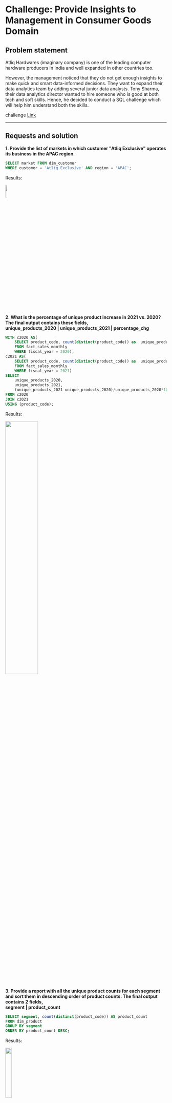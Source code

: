 #  Challenge: Provide Insights to Management in Consumer Goods Domain

## Problem statement
Atliq Hardwares (imaginary company) is one of the leading computer hardware producers in India and well expanded in other countries too.

However, the management noticed that they do not get enough insights to make quick and smart data-informed decisions. They want to expand their data analytics team by adding several junior data analysts. Tony Sharma, their data analytics director wanted to hire someone who is good at both tech and soft skills. Hence, he decided to conduct a SQL challenge which will help him understand both the skills.


challenge [Link](https://codebasics.io/challenge/codebasics-resume-project-challenge)

---

## Requests and solution

**1. Provide the list of markets in which customer "Atliq Exclusive" operates its
business in the APAC region.**

```sql
SELECT market FROM dim_customer
WHERE customer = 'Atliq Exclusive' AND region = 'APAC';

```
Results:

<kdb> <img src="https://github.com/user-attachments/assets/757f0097-17e1-43d9-86f8-b1957504e687" width=10% height=10%>


**2. What is the percentage of unique product increase in 2021 vs. 2020? The final output contains these fields,\
        unique_products_2020 | unique_products_2021 | percentage_chg**

```sql
WITH c2020 AS(
	SELECT product_code, count(distinct(product_code)) as  unique_products_2020
	FROM fact_sales_monthly
	WHERE fiscal_year = 2020),
c2021 AS(
	SELECT product_code, count(distinct(product_code)) as  unique_products_2021
	FROM fact_sales_monthly
    WHERE fiscal_year = 2021)
SELECT 
	unique_products_2020,
    unique_products_2021,
    (unique_products_2021-unique_products_2020)/unique_products_2020*100 AS percentage_chg
FROM c2020
JOIN c2021
USING (product_code);

```
Results:


<kdb> <img src="https://github.com/user-attachments/assets/4d82fa66-466a-4c6c-b3bd-ac8720afc09e" width=45% height=45%>

**3. Provide a report with all the unique product counts for each segment and sort them in descending order of product counts. The final output contains
2 fields,\
segment | product_count**

```sql
SELECT segment, count(distinct(product_code)) AS product_count
FROM dim_product
GROUP BY segment
ORDER BY product_count DESC;
```
Results:

<kdb> <img src="https://github.com/user-attachments/assets/f816a76c-dd60-481c-ace2-87c1776338a8" width=20% height=20%>


**4. Follow-up: Which segment had the most increase in unique products in 2021 vs 2020? The final output contains these fields,
segment | product_count_2020 | product_count_2021 | difference**

```sql
WITH sc2020 AS(
	SELECT p.segment AS segment, count(distinct(s.product_code)) AS product_count_2020
	FROM fact_sales_monthly s
    JOIN dim_product p
    ON s.product_code = p.product_code
	WHERE fiscal_year = 2020
	GROUP BY p.segment),
sc2021 AS(
	SELECT p.segment AS segment, count(distinct(s.product_code)) AS product_count_2021
	FROM fact_sales_monthly s
    JOIN dim_product p
    ON s.product_code = p.product_code
	WHERE fiscal_year = 2021
	GROUP BY p.segment)
SELECT 
	sc2020.segment, product_count_2020, product_count_2021,
	product_count_2021-product_count_2020 AS difference
FROM sc2020 
JOIN sc2021
USING (segment)
ORDER BY difference DESC;
```

Results:

<kdb> <img src="https://github.com/user-attachments/assets/434cb5fa-6fe2-4062-a3a7-c93ab9516061" width=50% height=50%>


**5. Get the products that have the highest and lowest manufacturing costs. The final output should contain these fields,
product_code | product | manufacturing_cost**

```sql
SELECT 
	p.product_code, p.product, m. manufacturing_cost
FROM fact_manufacturing_cost m
JOIN dim_product p
ON m.product_code = p. product_code
WHERE manufacturing_cost in
((SELECT max(manufacturing_cost)FROM fact_manufacturing_cost), (SELECT min(manufacturing_cost) FROM fact_manufacturing_cost))
ORDER BY manufacturing_cost DESC;

```
Results:

<kdb> <img src="https://github.com/user-attachments/assets/1127c1c0-d7e3-435f-ab26-3405673a5ffb" width=40% height=40%>




**6. Generate a report which contains the top 5 customers who received an average high pre_invoice_discount_pct for the fiscal year 2021 and in the
Indian market. The final output contains these fields,
customer_code | customer | average_discount_percentage**

```sql
SELECT c.customer_code,c.customer, avg(pre_invoice_discount_pct) AS average_discount_percentage
FROM  fact_pre_invoice_deductions p
JOIN dim_customer c
ON p.customer_code = c. customer_code
WHERE fiscal_year = 2021 AND c. market = 'india'
GROUP BY customer_code
ORDER BY average_discount_percentage DESC
LIMIT 5;
```
Results:

<kdb> <img src="https://github.com/user-attachments/assets/6bdb581a-d6ca-47e6-946b-1f655cbca882" width=35% height=35%>



**7. Get the complete report of the Gross sales amount for the customer “Atliq Exclusive” for each month. This analysis helps to get an idea of low and
high-performing months and take strategic decisions. The final report contains these columns:
Month | Year | Gross sales Amount**

```sql
SELECT 
    MONTH(s.date) AS month,
    YEAR (s.date) AS year,
    ROUND(sum(s.sold_quantity* g.gross_price),2)  AS gross_sales_amount
FROM fact_sales_monthly s
JOIN fact_gross_price g
ON s.product_code = g.product_code
JOIN dim_customer c
ON s.customer_code= c. customer_code
WHERE c.customer = 'Atliq Exclusive'
GROUP BY MONTH(s.date) , YEAR (s.date);
```
Results:

<kdb> <img src="https://github.com/user-attachments/assets/69904256-822f-4229-82a4-7bfa715b9114" width=20% height=20%>


**8. In which quarter of 2020, got the maximum total_sold_quantity? The final output contains these fields sorted by the total_sold_quantity,
Quarter
total_sold_quantity**

(1) Create a function for get_fiscal_quarter
```SQL
CREATE DEFINER=`root`@`localhost` FUNCTION `get_fiscal_quarter`(calendar_date DATE) RETURNS char(2) CHARSET utf8mb4
    DETERMINISTIC
BEGIN
DECLARE quarter CHAR(2);
SET quarter = 
	IF (MONTH(calendar_date) IN (9,10,11), 'Q1',
		IF(MONTH(calendar_date) IN (12,1,2), 'Q2',
			IF(MONTH(calendar_date) IN (3,4,5), 'Q3','Q4')));
RETURN quarter;
END;
```

(2)
```sql
SELECT 
	get_fiscal_quarter(date) AS Quarter, 
	sum(sold_quantity) AS total_sold_quantity
FROM fact_sales_monthly
WHERE fiscal_year = 2020
GROUP BY Quarter
ORDER BY total_sold_quantity DESC;
```
Results:

<kdb> <img src="https://github.com/user-attachments/assets/31eecc97-6d9d-41ea-9056-b249b3667d18" width=20% height=20%>




**9. Which channel helped to bring more gross sales in the fiscal year 2021 and the percentage of contribution? The final output contains these fields,
channel | gross_sales_mln | percentage**


```sql
WITH ctecgs AS(
SELECT 
    c.channel,
    ROUND(sum(s.sold_quantity* g.gross_price),2)/1000000  AS gross_sales_mln
FROM fact_sales_monthly s
JOIN fact_gross_price g
ON s.product_code = g.product_code
JOIN dim_customer c
ON s.customer_code= c. customer_code
WHERE s.fiscal_year = 2021
GROUP BY c.channel)
SELECT *,
	ROUND(gross_sales_mln*100/sum(gross_sales_mln) over() ,2) AS percentage
FROM ctecgs
GROUP BY channel
ORDER BY percentage DESC;
```

Results:

<kdb> <img src="https://github.com/user-attachments/assets/7bbb1e31-ae56-4d40-8223-7f6e73138346" width=30% height=30%>


**10. Get the Top 3 products in each division that have a high total_sold_quantity in the fiscal_year 2021? The final output contains these fields,
division | product_code | product | total_sold_quantity | rank_order**

```sql
WITH cteds AS(
SELECT 
    p.division,p.product_code, p.product,
    sum(sold_quantity)  AS total_sold_quantity
FROM fact_sales_monthly s
JOIN dim_product p
ON s.product_code = p.product_code
JOIN dim_customer c
ON s.customer_code= c. customer_code
WHERE s.fiscal_year = 2021
GROUP BY p.division, p.product, p.product_code),
cteds2 AS(
	SELECT *,
		dense_rank() over (partition by division order by total_sold_quantity desc) AS rank_order
	FROM cteds)
SELECT * FROM cteds2
WHERE rank_order<=3
ORDER BY total_sold_quantity DESC
```

Results:

<kdb> <img src="https://github.com/user-attachments/assets/43f94d14-242e-40d3-8e64-af5b5c95c5bc" width=50% height=50%>
